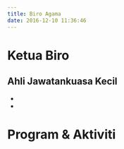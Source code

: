 ```yaml
---
title: Biro Agama
date: 2016-12-10 11:36:46
---
```

# Ketua Biro

## Ahli Jawatankuasa Kecil
* 
* 

# Program & Aktiviti